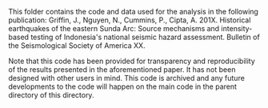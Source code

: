 This folder contains the code and data used for the analysis in the following publication:
Griffin, J., Nguyen, N., Cummins, P., Cipta, A. 201X. Historical earthquakes of the eastern Sunda Arc: Source mechanisms and intensity-based testing of Indonesia's national seismic hazard assessment. Bulletin of the Seismological Society of America XX.

Note that this code has been provided for transparency and reproducibility of the results presented in the aforementioned paper. It has not been designed with other users in mind. This code is archived and any future developments to the code will happen on the main code in the parent directory of this directory. 